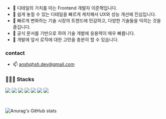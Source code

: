 <!--
**anshqhsh/anshqhsh** is a ✨ _special_ ✨ repository because its `README.md` (this file) appears on your GitHub profile.

Here are some ideas to get you started:

- 🔭 I’m currently working on ...
- 🌱 I’m currently learning ...
- 👯 I’m looking to collaborate on ...
- 🤔 I’m looking for help with ...
- 💬 Ask me about ...
- 📫 How to reach me: ...
- 😄 Pronouns: ...
- ⚡ Fun fact: ...
-->
- 👋 디테일의 가치를 아는 Frontend 개발자 이준혁입니다.
- 👀 쉽게 놓칠 수 있는 디테일을 빠르게 캐치해서 UX와 성능 개선에 진심입니다. 
- 🌱 빠르게 변화하는 기술 시장의 트렌드에 민감하고, 다양한 기술들을 익히는 것을 즐깁니다.
- 📖 공식 문서를 기반으로 하여 기술 개발에 응용력이 매우 빠릅니다.
- 🤔 개발에 앞서 로직에 대한 고민을 충분히 할 수 있습니다.

### contact
- 📫 anshqhsh.dev@gmail.com

<h3>👩🏻‍💻 Stacks</h3>

<img src="https://img.shields.io/badge/HTML5-E34F26?style-for-the-badge&logo=HTML5&logoColor=white"/> <img src="https://img.shields.io/badge/JavaScript-F7DF1E?style-for-the-badge&logo=JavaScript&logoColor=white"/> <img src="https://img.shields.io/badge/React-61DAFB?style-for-the-badge&logo=React&logoColor=white"/> <img src="https://img.shields.io/badge/CSS3-1572B6?style-for-the-badge&logo=CSS3&logoColor=white"/>  <img src="https://img.shields.io/badge/Scss-CC6699?style-for-the-badge&logo=Sass&logoColor=white"/> <img src="https://img.shields.io/badge/Redux-764ABC?style-for-the-badge&logo=Redux&logoColor=white"/> <img src="https://img.shields.io/badge/Node.js-339933?style-for-the-badge&logo=Node.js&logoColor=white"/>

</br>

![Anurag's GitHub stats](https://github-readme-stats.vercel.app/api?username=anshqhsh&show_icons=true&theme=tokyonight)
